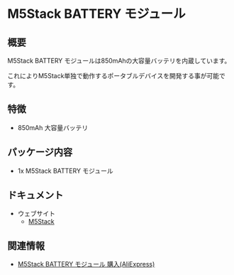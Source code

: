 # M5Stack BATTERY モジュール

## 概要

M5Stack BATTERY モジュールは850mAhの大容量バッテリを内蔵しています。

これによりM5Stack単独で動作するポータブルデバイスを開発する事が可能です。

## 特徴

- 850mAh 大容量バッテリ

## パッケージ内容

- 1x M5Stack BATTERY モジュール

## ドキュメント

- ウェブサイト
  - [M5Stack](https://m5stack.com)

## 関連情報

- [M5Stack BATTERY モジュール 購入(AliExpress)](https://www.aliexpress.com/store/product/M5Stack-Official-In-Stock-Battery-Module-for-Arduino-ESP32-Core-Development-Kit-Capacity-850mAh-Stackable-IoT/3226069_32839688875.html)
